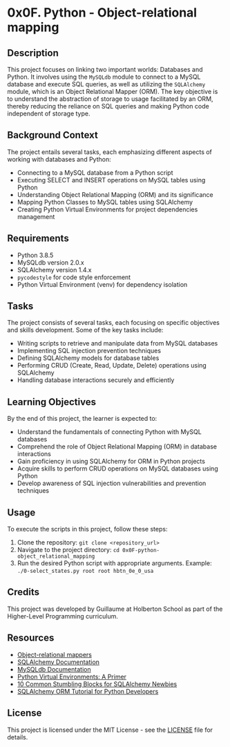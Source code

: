 # 0x0F. Python - Object-relational mapping

## Description
This project focuses on linking two important worlds: Databases and Python. It involves using the `MySQLdb` module to connect to a MySQL database and execute SQL queries, as well as utilizing the `SQLAlchemy` module, which is an Object Relational Mapper (ORM). The key objective is to understand the abstraction of storage to usage facilitated by an ORM, thereby reducing the reliance on SQL queries and making Python code independent of storage type.

## Background Context
The project entails several tasks, each emphasizing different aspects of working with databases and Python:
- Connecting to a MySQL database from a Python script
- Executing SELECT and INSERT operations on MySQL tables using Python
- Understanding Object Relational Mapping (ORM) and its significance
- Mapping Python Classes to MySQL tables using SQLAlchemy
- Creating Python Virtual Environments for project dependencies management

## Requirements
- Python 3.8.5
- MySQLdb version 2.0.x
- SQLAlchemy version 1.4.x
- `pycodestyle` for code style enforcement
- Python Virtual Environment (venv) for dependency isolation

## Tasks
The project consists of several tasks, each focusing on specific objectives and skills development. Some of the key tasks include:
- Writing scripts to retrieve and manipulate data from MySQL databases
- Implementing SQL injection prevention techniques
- Defining SQLAlchemy models for database tables
- Performing CRUD (Create, Read, Update, Delete) operations using SQLAlchemy
- Handling database interactions securely and efficiently

## Learning Objectives
By the end of this project, the learner is expected to:
- Understand the fundamentals of connecting Python with MySQL databases
- Comprehend the role of Object Relational Mapping (ORM) in database interactions
- Gain proficiency in using SQLAlchemy for ORM in Python projects
- Acquire skills to perform CRUD operations on MySQL databases using Python
- Develop awareness of SQL injection vulnerabilities and prevention techniques

## Usage
To execute the scripts in this project, follow these steps:
1. Clone the repository: `git clone <repository_url>`
2. Navigate to the project directory: `cd 0x0F-python-object_relational_mapping`
3. Run the desired Python script with appropriate arguments.
   Example: `./0-select_states.py root root hbtn_0e_0_usa`

## Credits
This project was developed by Guillaume at Holberton School as part of the Higher-Level Programming curriculum.

## Resources
- [Object-relational mappers](https://en.wikipedia.org/wiki/Object-relational_mapping)
- [SQLAlchemy Documentation](https://docs.sqlalchemy.org/en/21/)
- [MySQLdb Documentation](https://mysqlclient.readthedocs.io/en/latest/index.html)
- [Python Virtual Environments: A Primer](https://realpython.com/python-virtual-environments-a-primer/)
- [10 Common Stumbling Blocks for SQLAlchemy Newbies](https://leportella.com/english/2019/01/10/sqlalchemy-basics-tutorial.html)
- [SQLAlchemy ORM Tutorial for Python Developers](https://overiq.com/sqlalchemy-101/)

## License
This project is licensed under the MIT License - see the [LICENSE](LICENSE) file for details.

